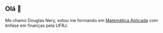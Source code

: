 ## Olá 👋

Me chamo Douglas Nery, estou me formando em [Matemática Aplicada](https://sites.google.com/matematica.ufrj.br/aplicada/matem%C3%A1tica-aplicada) com ênfase em finanças pela UFRJ.
